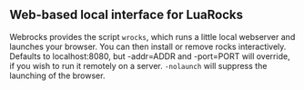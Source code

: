 ## Web-based local interface for LuaRocks

Webrocks provides the script `wrocks`, which runs a little local webserver
and launches your browser. You can then install or remove rocks
interactively. Defaults to localhost:8080, but -addr=ADDR and -port=PORT will
override, if you wish to run it remotely on a server. `-nolaunch` will suppress
the launching of the browser.
